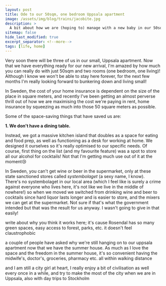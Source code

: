 ```yaml
---
layout: post
title: Ode to our 50sqm, one bedroom Uppsala apartment
image: /assets/img/blog/trains/jacobite.jpg
description: >
  A bit about how we are (hoping to) manage with a new baby in our 50sqm, one bedroom apartment. For those interested in small living! 
sitemap: false
hide_last_modified: true
excerpt_separator: <!--more-->
tags: [life, home]
---
```


Very soon there will be three of us in our small, Uppsala apartment. Now that we have everything ready for our new arrival, I'm amazed by how much you can really do with just 50sqm and two rooms (one bedroom, one living)! Although I know we won't be able to stay here forever, for the next few months I'm really looking forward to bunkering down and living small! 

<!--more-->

In Sweden, the cost of your home insurance is dependent on the size of the place in square meters, and recently I've been getting an almost perverse thrill out of how we are maximising the cost we're paying in rent, home insurance by squeezing as much into those 50 square meters as possible. 

Some of the space-saving things that have saved us are:

**1. We don't have a dining table.**

Instead, we got a massive kitchen island that doubles as a space for eating and food prep, as well as functioning as a desk for working at home. We designed it ourselves so it's really optimised to our specific needs. Of course, first thing on the list (and my favourite feature) was a spot to store all our alcohol for cocktails! Not that I'm getting much use out of it at the moment😢

In Sweden, you can't get wine or beer in the supermarket, only at these state sanctioned stores called *systembolaget* (a sexy name, I know). There's no systembolaget in our local area (which I feel like is surely a crime against everyone who lives here, it's not like we live in the middle of nowhere!) so when we moved we switched from drinking wine and beer to cocktails since hard liquor lasts longer and is easier to store, and the mixers we can get at the supermarket. Not sure if that's what the government intended but that was the result for us anyway. I wasn't going to give in that easily!


write about why you think it works here; it's cause Rosendal has so many green spaces, easy access to forest, parks, etc. it doesn't feel claustrophobic

a couple of people have asked why we're still hanging on to our uppsala apartment now that we have the summer house. As much as I love the space and the freedom in the summer house, it's so convenient having the midwife's, doctor's, groceries, pharmacy etc. all within walking distance

and I am still a city girl at heart, I really enjoy a bit of civilisation as well every once in a while, and try to make the most of the city when we are in Uppsala, also with day trips to Stockholm
